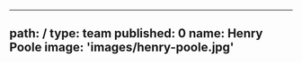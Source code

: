 ---
path: /
type: team
published: 0
name: Henry Poole
image: 'images/henry-poole.jpg'
-------------------------------

